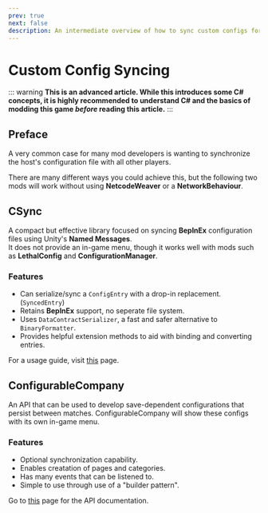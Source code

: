 ```yaml
---
prev: true
next: false
description: An intermediate overview of how to sync custom configs for your Lethal Company mods.
---
```


# Custom Config Syncing

::: warning
**This is an advanced article. While this introduces some C# concepts, it is highly recommended to understand C# and the basics of modding this game <i>before</i> reading this article.**
:::

## Preface
A very common case for many mod developers is wanting to synchronize the host's configuration file with all other players.

There are many different ways you could achieve this, but the following two mods will work without using **NetcodeWeaver** or a **NetworkBehaviour**.

## CSync
A compact but effective library focused on syncing **BepInEx** configuration files using Unity's **Named Messages**.<br>
It does not provide an in-game menu, though it works well with mods such as **LethalConfig** and **ConfigurationManager**.

### Features
- Can serialize/sync a `ConfigEntry` with a drop-in replacement. (`SyncedEntry`)
- Retains **BepInEx** support, no seperate file system.
- Uses `DataContractSerializer`, a fast and safer alternative to `BinaryFormatter`.
- Provides helpful extension methods to aid with binding and converting entries.

For a usage guide, visit [this](/dev/apis/csync) page.

## ConfigurableCompany
An API that can be used to develop save-dependent configurations that persist between matches.
ConfigurableCompany will show these configs with its own in-game menu.

### Features
- Optional synchronization capability.
- Enables creatation of pages and categories.
- Has many events that can be listened to.
- Simple to use through use of a "builder pattern".

Go to [this](/dev/apis/configurable-company) page for the API documentation.